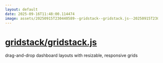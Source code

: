 ```yaml
---
layout: default
date: 2025-09-16T11:48:00.114474
image: assets/20250915T230440589--gridstack--gridstack.js--20250915T230951009--cropped.png
---
```


# [gridstack/gridstack.js](https://github.com/gridstack/gridstack.js)

drag-and-drop dashboard layouts with resizable, responsive grids
